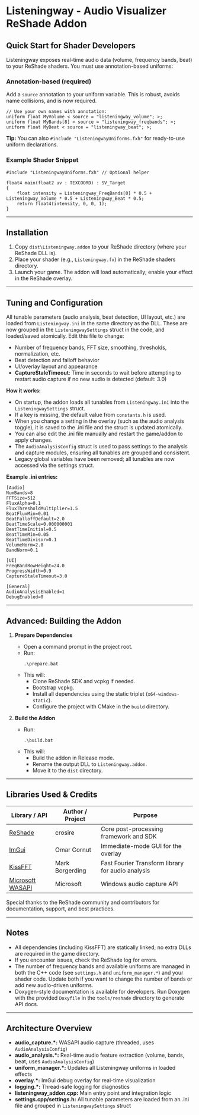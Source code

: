 # Listeningway - Audio Visualizer ReShade Addon

## Quick Start for Shader Developers

Listeningway exposes real-time audio data (volume, frequency bands, beat) to your ReShade shaders. You must use annotation-based uniforms:

### Annotation-based (required)
Add a `source` annotation to your uniform variable. This is robust, avoids name collisions, and is now required.

```hlsl
// Use your own names with annotation:
uniform float MyVolume < source = "listeningway_volume"; >;
uniform float MyBands[8] < source = "listeningway_freqbands"; >;
uniform float MyBeat < source = "listeningway_beat"; >;
```

**Tip:** You can also `#include "ListeningwayUniforms.fxh"` for ready-to-use uniform declarations.

### Example Shader Snippet
```hlsl
#include "ListeningwayUniforms.fxh" // Optional helper

float4 main(float2 uv : TEXCOORD) : SV_Target
{
    float intensity = Listeningway_FreqBands[0] * 0.5 + Listeningway_Volume * 0.5 + Listeningway_Beat * 0.5;
    return float4(intensity, 0, 0, 1);
}
```

---

## Installation

1. Copy `dist\Listeningway.addon` to your ReShade directory (where your ReShade DLL is).
2. Place your shader (e.g., `Listeningway.fx`) in the ReShade shaders directory.
3. Launch your game. The addon will load automatically; enable your effect in the ReShade overlay.

---

## Tuning and Configuration

All tunable parameters (audio analysis, beat detection, UI layout, etc.) are loaded from `Listeningway.ini` in the same directory as the DLL. These are now grouped in the `ListeningwaySettings` struct in the code, and loaded/saved atomically. Edit this file to change:
- Number of frequency bands, FFT size, smoothing, thresholds, normalization, etc.
- Beat detection and falloff behavior
- UI/overlay layout and appearance
- **CaptureStaleTimeout**: Time in seconds to wait before attempting to restart audio capture if no new audio is detected (default: 3.0)

**How it works:**
- On startup, the addon loads all tunables from `Listeningway.ini` into the `ListeningwaySettings` struct.
- If a key is missing, the default value from `constants.h` is used.
- When you change a setting in the overlay (such as the audio analysis toggle), it is saved to the .ini file and the struct is updated atomically.
- You can also edit the .ini file manually and restart the game/addon to apply changes.
- The `AudioAnalysisConfig` struct is used to pass settings to the analysis and capture modules, ensuring all tunables are grouped and consistent.
- Legacy global variables have been removed; all tunables are now accessed via the settings struct.

**Example .ini entries:**
```
[Audio]
NumBands=8
FFTSize=512
FluxAlpha=0.1
FluxThresholdMultiplier=1.5
BeatFluxMin=0.01
BeatFalloffDefault=2.0
BeatTimeScale=0.000000001
BeatTimeInitial=0.5
BeatTimeMin=0.05
BeatTimeDivisor=0.1
VolumeNorm=2.0
BandNorm=0.1

[UI]
FreqBandRowHeight=24.0
ProgressWidth=0.9
CaptureStaleTimeout=3.0

[General]
AudioAnalysisEnabled=1
DebugEnabled=0
```

---

## Advanced: Building the Addon

1. **Prepare Dependencies**
   - Open a command prompt in the project root.
   - Run:
     ```
     .\prepare.bat
     ```
   - This will:
     - Clone ReShade SDK and vcpkg if needed.
     - Bootstrap vcpkg.
     - Install all dependencies using the static triplet (`x64-windows-static`).
     - Configure the project with CMake in the `build` directory.

2. **Build the Addon**
   - Run:
     ```
     .\build.bat
     ```
   - This will:
     - Build the addon in Release mode.
     - Rename the output DLL to `Listeningway.addon`.
     - Move it to the `dist` directory.

---

## Libraries Used & Credits

| Library / API | Author / Project | Purpose |
|---------------|------------------|---------|
| [ReShade](https://github.com/crosire/reshade) | crosire | Core post-processing framework and SDK |
| [ImGui](https://github.com/ocornut/imgui) | Omar Cornut | Immediate-mode GUI for the overlay |
| [KissFFT](https://github.com/mborgerding/kissfft) | Mark Borgerding | Fast Fourier Transform library for audio analysis |
| [Microsoft WASAPI](https://docs.microsoft.com/en-us/windows/win32/coreaudio/windows-audio-session-api) | Microsoft | Windows audio capture API |

Special thanks to the ReShade community and contributors for documentation, support, and best practices.

---

## Notes

- All dependencies (including KissFFT) are statically linked; no extra DLLs are required in the game directory.
- If you encounter issues, check the ReShade log for errors.
- The number of frequency bands and available uniforms are managed in both the C++ code (see `settings.h` and `uniform_manager.*`) and your shader code. Update both if you want to change the number of bands or add new audio-driven uniforms.
- Doxygen-style documentation is available for developers. Run Doxygen with the provided `Doxyfile` in the `tools/reshade` directory to generate API docs.

---

## Architecture Overview

- **audio_capture.*:** WASAPI audio capture (threaded, uses `AudioAnalysisConfig`)
- **audio_analysis.*:** Real-time audio feature extraction (volume, bands, beat, uses `AudioAnalysisConfig`)
- **uniform_manager.*:** Updates all Listeningway uniforms in loaded effects
- **overlay.*:** ImGui debug overlay for real-time visualization
- **logging.*:** Thread-safe logging for diagnostics
- **listeningway_addon.cpp:** Main entry point and integration logic
- **settings.cpp/settings.h:** All tunable parameters are loaded from an .ini file and grouped in `ListeningwaySettings` struct
